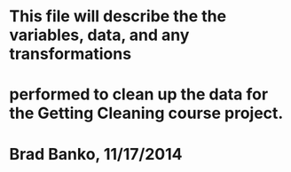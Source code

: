 # 
# This file will describe the the variables, data, and any transformations
# performed to clean up the data for the Getting Cleaning course project.
#
# Brad Banko, 11/17/2014
#
